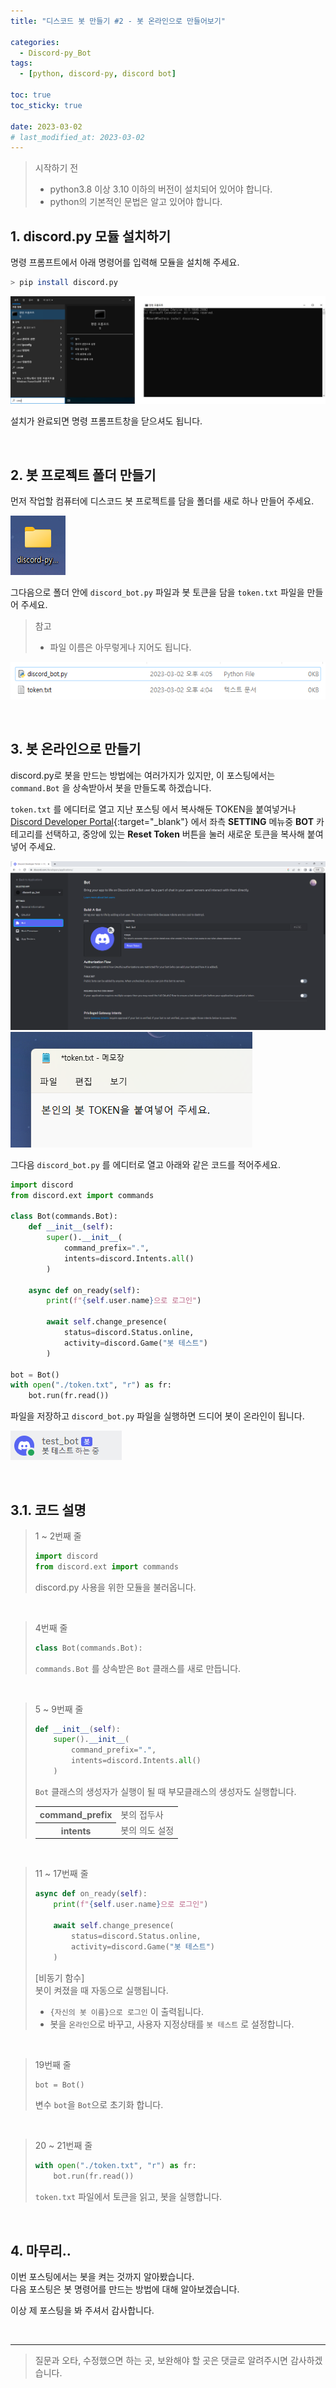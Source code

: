 ```yaml
---
title: "디스코드 봇 만들기 #2 - 봇 온라인으로 만들어보기"

categories:
  - Discord-py_Bot
tags:
  - [python, discord-py, discord bot]

toc: true
toc_sticky: true

date: 2023-03-02
# last_modified_at: 2023-03-02
---
```


> 시작하기 전
>- python3.8 이상 3.10 이하의 버전이 설치되어 있어야 합니다.
>- python의 기본적인 문법은 알고 있어야 합니다.

## 1. discord.py 모듈 설치하기

명령 프롬프트에서 아래 명령어를 입력해 모듈을 설치해 주세요.

```bash
> pip install discord.py
```

![윈도우 검색창에 cmd 그림과 명령어 입력한 그림](/assets/img/Discord-py_Bot/2023-03-02-discord-py_bot_2/1.1.png)

<!-- > 만약 pip 명령어가 없다고 뜨면 [이 포스팅](){:target="_blank"} 을 참조해 주세요. -->

설치가 완료되면 명령 프롬프트창을 닫으셔도 됩니다.

<br>

## 2. 봇 프로젝트 폴더 만들기

먼저 작업할 컴퓨터에 디스코드 봇 프로젝트를 담을 폴더를 새로 하나 만들어 주세요.

![프로젝트 폴더 아이콘 사진](/assets/img/Discord-py_Bot/2023-03-02-discord-py_bot_2/2.1.png)

그다음으로 폴더 안에 `discord_bot.py` 파일과 봇 토큰을 담을 `token.txt` 파일을 만들어 주세요.

> 참고
>- 파일 이름은 아무렇게나 지어도 됩니다.

![폴더 내부 파일 사진](/assets/img/Discord-py_Bot/2023-03-02-discord-py_bot_2/2.2.png)

<br>

## 3. 봇 온라인으로 만들기

discord.py로 봇을 만드는 방법에는 여러가지가 있지만, 이 포스팅에서는 `command.Bot` 을 상속받아서 봇을 만들도록 하겠습니다.


`token.txt` 를 에디터로 열고 지난 포스팅 에서 복사해둔 TOKEN을 붙여넣거나 [Discord Developer Portal](https://discord.com/developers/applications "Discord Developer Portal"){:target="_blank"} 에서 좌측 **SETTING** 메뉴중 **BOT** 카테고리를 선택하고, 중앙에 있는 **Reset Token** 버튼을 눌러 새로운 토큰을 복사해 붙여넣어 주세요.

![Application BOT 사진](/assets/img/Discord-py_Bot/2023-03-02-discord-py_bot_2/3.1.png)
![token.txt 메모장 사진](/assets/img/Discord-py_Bot/2023-03-02-discord-py_bot_2/3.2.png)

그다음 `discord_bot.py` 를 에디터로 열고 아래와 같은 코드를 적어주세요.

```py
import discord
from discord.ext import commands

class Bot(commands.Bot):
    def __init__(self):
        super().__init__(
            command_prefix=".",
            intents=discord.Intents.all()
        )

    async def on_ready(self):
        print(f"{self.user.name}으로 로그인")
        
        await self.change_presence(
            status=discord.Status.online,
            activity=discord.Game("봇 테스트")
        )

bot = Bot()
with open("./token.txt", "r") as fr:
    bot.run(fr.read())
```

파일을 저장하고 `discord_bot.py` 파일을 실행하면 드디어 봇이 온라인이 됩니다.

![봇 온라인 사진](/assets/img/Discord-py_Bot/2023-03-02-discord-py_bot_2/3.3.png)

<br>

## 3.1. 코드 설명

> 1 ~ 2번째 줄
> 
> ```py
> import discord
> from discord.ext import commands
> ```
> 
> discord.py 사용을 위한 모듈을 불러옵니다.

<br>

> 4번째 줄
> 
> ```py
> class Bot(commands.Bot):
> ```
> 
> `commands.Bot` 를 상속받은 `Bot` 클래스를 새로 만듭니다.

<br>

> 5 ~ 9번째 줄
> 
> ```py
> def __init__(self):
>     super().__init__(
>         command_prefix=".",
>         intents=discord.Intents.all()
>     )
> ```
> 
> `Bot` 클래스의 생성자가 실행이 될 때 부모클래스의 생성자도 실행합니다.
> 
> <table>
>   <tr>
>     <th> command_prefix </th>
>     <td> 봇의 접두사 </td>
>   </tr>
>   <tr>
>     <th> intents </th>
>     <td> 봇의 의도 설정 </td>
>   </tr>
> </table>

<br>

> 11 ~ 17번째 줄
> 
> ```py
> async def on_ready(self):
>     print(f"{self.user.name}으로 로그인")
>     
>     await self.change_presence(
>         status=discord.Status.online,
>         activity=discord.Game("봇 테스트")
>     )
> ```
> 
> [비동기 함수]<br>
> 봇이 켜졌을 때 자동으로 실행됩니다.
> - `{자신의 봇 이름}으로 로그인` 이 출력됩니다.
> - 봇을 `온라인`으로 바꾸고, 사용자 지정상태를 `봇 테스트` 로 설정합니다.

<br>

> 19번째 줄
> 
> ```py
> bot = Bot()
> ```
> 
> 변수 `bot`을 `Bot`으로 초기화 합니다.

<br>

> 20 ~ 21번째 줄
> 
> ```py
> with open("./token.txt", "r") as fr:
>     bot.run(fr.read())
> ```
> 
> `token.txt` 파일에서 토큰을 읽고, 봇을 실행합니다.

<br>

## 4. 마무리..

이번 포스팅에서는 봇을 켜는 것까지 알아봤습니다.<br>
다음 포스팅은 봇 명령어를 만드는 방법에 대해 알아보겠습니다.

이상 제 포스팅을 봐 주셔서 감사합니다.

<br>

---

> 질문과 오타, 수정했으면 하는 곳, 보완해야 할 곳은 댓글로 알려주시면 감사하겠습니다.